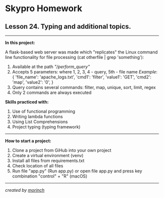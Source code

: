 Skypro Homework
==
Lesson 24. Typing and additional topics.
-
___
**In this project:** 

A flask-based web server was made which "replicates" the Linux command line functionality for file processing 
(cat otherfile | grep 'something'):
1. Available at the path _"/perform_query"_
2. Accepts 5 parameters: where 1, 2, 3, 4 - query, 5th - file name 
_Example_: {
  'file_name': 'apache_logs.txt',
  'cmd1': 'filter',
  'value1': 'GET',
  'cmd2': 'map',
  'value2': '0',
}
3. Query contains several commands: filter, map, unique, sort, limit, regex
4. Only 2 commands are always executed


**Skills practiced with:** 

1. Use of functional programming
2. Writing lambda functions
3. Using List Comprehensions
4. Project typing (typing framework)
___
**How to start a project:**

1. Clone a project from GiHub into your own project
2. Create a virtual environment (venv)
3. Install all files from requirements.txt
4. Check location of all files
5. Run file "app.py" (Run app.py) or open file app.py and press key combination "control" + "R" (macOS)
___
_created by [morinch](https://github.com/mor1nch)_
